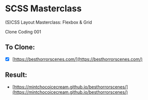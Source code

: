 # SCSS Masterclass

(S)CSS Layout Masterclass: Flexbox & Grid

Clone Coding 001

## To Clone:

- [x] [https://besthorrorscenes.com/](https://besthorrorscenes.com/)

## Result:

- [https://mintchocoicecream.github.io/besthorrorscenes/](https://mintchocoicecream.github.io/besthorrorscenes/)
